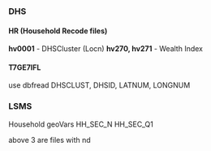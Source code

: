 ### DHS
#### HR (Household Recode files)
**hv0001** - DHSCluster (Locn)
**hv270, hv271** - Wealth Index

#### T7GE7IFL
use dbfread
DHSCLUST, DHSID, LATNUM, LONGNUM

### LSMS
Household geoVars
HH_SEC_N
HH_SEC_Q1

above 3 are files with nd